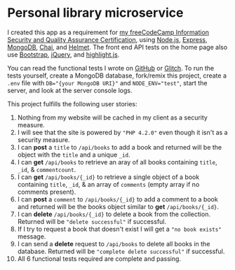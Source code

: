 # Personal library microservice

I created this app as a requirement for [my freeCodeCamp Information Security and Quality Assurance Certification](https://www.freecodecamp.org/certification/tywmick/information-security-and-quality-assurance), using [Node.js](https://nodejs.org/en/), [Express](https://expressjs.com/), [MongoDB](https://mongodb.github.io/node-mongodb-native/), [Chai](https://www.chaijs.com/), and [Helmet](https://helmetjs.github.io/). The front end API tests on the home page also use [Bootstrap](https://getbootstrap.com/), [jQuery](https://jquery.com/), and [highlight.js](https://highlightjs.org/).

You can read the functional tests I wrote on [GitHub](https://github.com/tywmick/library/tree/glitch/tests/2_functional-tests.js) or [Glitch](https://glitch.com/edit/#!/ty-library?path=tests/2_functional-tests.js). To run the tests yourself, create a MongoDB database, fork/remix this project, create a `.env` file with `DB="{your MongoDB URI}"` and `NODE_ENV="test"`, start the server, and look at the server console logs.

This project fulfills the following user stories:

1.  Nothing from my website will be cached in my client as a security measure.
2.  I will see that the site is powered by `"PHP 4.2.0"` even though it isn't as a security measure.
3.  I can **post** a `title` to `/api/books` to add a book and returned will be the object with the `title` and a unique `_id`.
4.  I can **get** `/api/books` to retrieve an aray of all books containing `title`, `_id`, & `commentcount`.
5.  I can **get** `/api/books/{_id}` to retrieve a single object of a book containing `title`, `_id`, & an array of `comments` (empty array if no comments present).
6.  I can **post** a `comment` to `/api/books/{_id}` to add a comment to a book and returned will be the books object similar to **get** `/api/books/{_id}`.
7.  I can **delete** `/api/books/{_id}` to delete a book from the collection. Returned will be `"delete successful"` if successful.
8.  If I try to request a book that doesn't exist I will get a `"no book exists"` message.
9.  I can send a **delete** request to `/api/books` to delete all books in the database. Returned will be `"complete delete successful"` if successful.
10. All 6 functional tests required are complete and passing.
